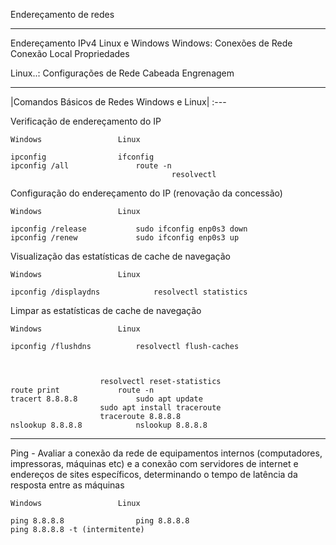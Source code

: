 Endereçamento de redes

---

Endereçamento IPv4 Linux e Windows
	Windows: Conexões de Rede
		Conexão Local
			Propriedades

Linux..: Configurações de Rede
		Cabeada
			Engrenagem

---

|Comandos Básicos de Redes Windows e Linux|
:---

Verificação de endereçamento do IP 

	Windows					Linux
 
	ipconfig				ifconfig
	ipconfig /all				route -n
                                		resolvectl

Configuração do endereçamento do IP (renovação da concessão)

	Windows					Linux
 
	ipconfig /release			sudo ifconfig enp0s3 down
	ipconfig /renew				sudo ifconfig enp0s3 up

Visualização das estatísticas de cache de navegação

	Windows					Linux

	ipconfig /displaydns			resolvectl statistics

 Limpar as estatísticas de cache de navegação
 
	Windows					Linux

	ipconfig /flushdns			resolvectl flush-caches



						resolvectl reset-statistics
  	route print				route -n
	tracert 8.8.8.8				sudo apt update
						sudo apt install traceroute
						traceroute 8.8.8.8
	nslookup 8.8.8.8			nslookup 8.8.8.8

---

Ping - Avaliar a conexão da rede de equipamentos internos (computadores, impressoras, máquinas etc) e a conexão com servidores de internet e endereços de sites específicos, determinando o tempo de latência da resposta entre as máquinas

	Windows					Linux
 
	ping 8.8.8.8				ping 8.8.8.8
  	ping 8.8.8.8 -t (intermitente)
